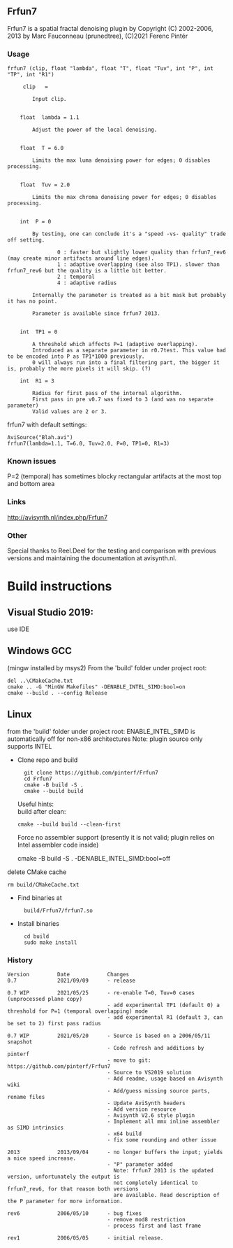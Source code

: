 ## Frfun7 ##

Frfun7 is a spatial fractal denoising plugin by 
Copyright (C) 2002-2006, 2013 by Marc Fauconneau (prunedtree), (C)2021 Ferenc Pintér

### Usage
```
frfun7 (clip, float "lambda", float "T", float "Tuv", int "P", int "TP", int "R1")
```
         clip   =
    
            Input clip. 


        float  lambda = 1.1
    
            Adjust the power of the local denoising.


        float  T = 6.0
    
            Limits the max luma denoising power for edges; 0 disables processing. 


        float  Tuv = 2.0
    
            Limits the max chroma denoising power for edges; 0 disables processing. 


        int  P = 0
    
            By testing, one can conclude it's a "speed -vs- quality" trade off setting. 
    
                    0 : faster but slightly lower quality than frfun7_rev6 (may create minor artifacts around line edges).
                    1 : adaptive overlapping (see also TP1). slower than frfun7_rev6 but the quality is a little bit better.
                    2 : temporal
                    4 : adaptive radius
    
            Internally the parameter is treated as a bit mask but probably it has no point.
    
            Parameter is available since frfun7 2013.


        int  TP1 = 0
    
            A threshold which affects P=1 (adaptive overlapping).
            Introduced as a separate parameter in r0.7test. This value had to be encoded into P as TP1*1000 previously.
            0 will always run into a final filtering part, the bigger it is, probably the more pixels it will skip. (?)

        int  R1 = 3
    
            Radius for first pass of the internal algorithm.
            First pass in pre v0.7 was fixed to 3 (and was no separate parameter)
            Valid values are 2 or 3.

  frfun7 with default settings:

  ```
  AviSource("Blah.avi")
  frfun7(lambda=1.1, T=6.0, Tuv=2.0, P=0, TP1=0, R1=3)
  ```

### Known issues

P=2 (temporal) has sometimes blocky rectangular artifacts at the most top and bottom area

### Links

http://avisynth.nl/index.php/Frfun7

### Other

Special thanks to Reel.Deel for the testing and comparison with previous versions and maintaining the documentation at avisynth.nl.


Build instructions
==================
## Visual Studio 2019: 

use IDE

## Windows GCC

(mingw installed by msys2)
From the 'build' folder under project root:

```
del ..\CMakeCache.txt
cmake .. -G "MinGW Makefiles" -DENABLE_INTEL_SIMD:bool=on
cmake --build . --config Release 
```

## Linux

from the 'build' folder under project root:
ENABLE_INTEL_SIMD is automatically off for non-x86 architectures
Note: plugin source only supports INTEL

* Clone repo and build
  
        git clone https://github.com/pinterf/Frfun7
        cd Frfun7
        cmake -B build -S .
        cmake --build build

  Useful hints:        
   build after clean:

      cmake --build build --clean-first

   Force no assembler support (presently it is not valid; plugin relies on Intel assembler code inside)
  
    cmake -B build -S . -DENABLE_INTEL_SIMD:bool=off
  

 delete CMake cache

    rm build/CMakeCache.txt

* Find binaries at
  
        build/Frfun7/frfun7.so

* Install binaries

        cd build
        sudo make install

### History
```
Version         Date            Changes
0.7             2021/09/09      - release

0.7 WIP         2021/05/25      - re-enable T=0, Tuv=0 cases (unprocessed plane copy)
                                - add experimental TP1 (default 0) a threshold for P=1 (temporal overlapping) mode
                                - add experimental R1 (default 3, can be set to 2) first pass radius

0.7 WIP         2021/05/20      - Source is based on a 2006/05/11 snapshot 
                                - Code refresh and additions by pinterf
                                - move to git: https://github.com/pinterf/Frfun7
                                - Source to VS2019 solution
                                - Add readme, usage based on Avisynth wiki
                                - Add/guess missing source parts, rename files
                                - Update AviSynth headers
                                - Add version resource
                                - Avisynth V2.6 style plugin
                                - Implement all mmx inline assembler as SIMD intrinsics
                                - x64 build
                                - fix some rounding and other issue

2013            2013/09/04      - no longer buffers the input; yields a nice speed increase.
                                - "P" parameter added
                                  Note: frfun7 2013 is the updated version, unfortunately the output is 
                                  not completely identical to frfun7_rev6, for that reason both versions
                                  are available. Read description of the P parameter for more information. 

rev6            2006/05/10      - bug fixes
                                - remove mod8 restriction
                                - process first and last frame

rev1            2006/05/05      - initial release. 

```

